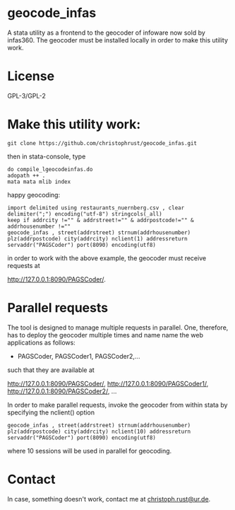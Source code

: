 # geocode_infas

A stata utility as a frontend to the geocoder of infoware now sold by infas360. The geocoder must be installed locally in order to make this utility work.

# License

GPL-3/GPL-2

# Make this utility work:

    git clone https://github.com/christophrust/geocode_infas.git

then in stata-console, type

    do compile_lgeocodeinfas.do
    adopath ++ .
    mata mata mlib index

happy geocoding:

    import delimited using restaurants_nuernberg.csv , clear delimiter(";") encoding("utf-8") stringcols(_all)
    keep if addrcity !="" & addrstreet!="" & addrpostcode!="" & addrhousenumber !=""
    geocode_infas , street(addrstreet) strnum(addrhousenumber) plz(addrpostcode) city(addrcity) nclient(1) addressreturn servaddr("PAGSCoder") port(8090) encoding(utf8)


in order to work with the above example, the geocoder must receive requests at

http://127.0.0.1:8090/PAGSCoder/.

# Parallel requests

The tool is designed to manage multiple requests in parallel. One, therefore, has to deploy the geocoder multiple times and name name the web applications as follows:

- PAGSCoder, PAGSCoder1, PAGSCoder2,...

such that they are available at

http://127.0.0.1:8090/PAGSCoder/, http://127.0.0.1:8090/PAGSCoder1/, http://127.0.0.1:8090/PAGSCoder2/, ...

In order to make parallel requests, invoke the geocoder from within stata by specifying the nclient() option

    geocode_infas , street(addrstreet) strnum(addrhousenumber) plz(addrpostcode) city(addrcity) nclient(10) addressreturn servaddr("PAGSCoder") port(8090) encoding(utf8)

where 10 sessions will be used in parallel for geocoding.


# Contact

In case, something doesn't work, contact me at christoph.rust@ur.de.